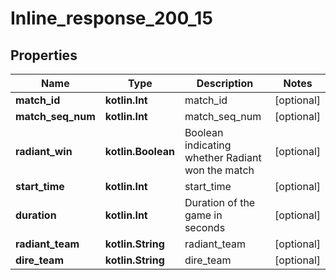 
# Inline_response_200_15

## Properties
Name | Type | Description | Notes
------------ | ------------- | ------------- | -------------
**match_id** | **kotlin.Int** | match_id |  [optional]
**match_seq_num** | **kotlin.Int** | match_seq_num |  [optional]
**radiant_win** | **kotlin.Boolean** | Boolean indicating whether Radiant won the match |  [optional]
**start_time** | **kotlin.Int** | start_time |  [optional]
**duration** | **kotlin.Int** | Duration of the game in seconds |  [optional]
**radiant_team** | **kotlin.String** | radiant_team |  [optional]
**dire_team** | **kotlin.String** | dire_team |  [optional]



